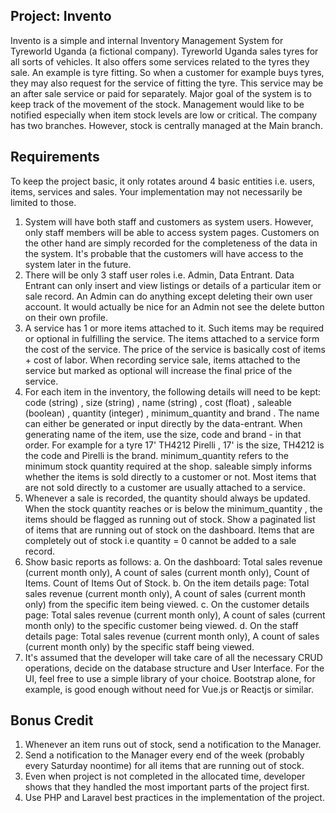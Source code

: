 ## Project: Invento

Invento is a simple and internal Inventory Management System for Tyreworld Uganda (a fictional
company). Tyreworld Uganda sales tyres for all sorts of vehicles. It also offers some services related
to the tyres they sale. An example is tyre fitting. So when a customer for example buys tyres, they
may also request for the service of fitting the tyre. This service may be an after sale service or paid
for separately.
Major goal of the system is to keep track of the movement of the stock. Management would like to be
notified especially when item stock levels are low or critical. The company has two branches.
However, stock is centrally managed at the Main branch.

## Requirements

To keep the project basic, it only rotates around 4 basic entities i.e. users, items, services and sales.
Your implementation may not necessarily be limited to those.
1. System will have both staff and customers as system users. However, only staff members will be
able to access system pages. Customers on the other hand are simply recorded for the
completeness of the data in the system. It's probable that the customers will have access to the
system later in the future.
2. There will be only 3 staff user roles i.e. Admin, Data Entrant. Data Entrant can only insert and
view listings or details of a particular item or sale record. An Admin can do anything except
deleting their own user account. It would actually be nice for an Admin not see the delete
button on their own profile.
3. A service has 1 or more items attached to it. Such items may be required or optional in fulfilling
the service. The items attached to a service form the cost of the service. The price of the service
is basically cost of items + cost of labor. When recording service sale, items attached to the
service but marked as optional will increase the final price of the service.
4. For each item in the inventory, the following details will need to be kept: code (string) , size
(string) , name (string) , cost (float) , saleable (boolean) , quantity (integer) ,
minimum_quantity and brand . The name can either be generated or input directly by the
data-entrant. When generating name of the item, use the size, code and brand - in that order.
For example for a tyre 17' TH4212 Pirelli , 17' is the size, TH4212 is the code and Pirelli
is the brand. minimum_quantity refers to the minimum stock quantity required at the shop.
saleable simply informs whether the items is sold directly to a customer or not. Most items
that are not sold directly to a customer are usually attached to a service.
5. Whenever a sale is recorded, the quantity should always be updated. When the stock quantity
reaches or is below the minimum_quantity , the items should be flagged as running out of
stock. Show a paginated list of items that are running out of stock on the dashboard. Items that are completely out of stock i.e quantity = 0 cannot be added to a sale record.
6. Show basic reports as follows: a. On the dashboard: Total sales revenue (current month only), A
count of sales (current month only), Count of Items. Count of Items Out of Stock. b. On the item
details page: Total sales revenue (current month only), A count of sales (current month only)
from the specific item being viewed. c. On the customer details page: Total sales revenue
(current month only), A count of sales (current month only) to the specific customer being
viewed. d. On the staff details page: Total sales revenue (current month only), A count of sales
(current month only) by the specific staff being viewed.
7. It's assumed that the developer will take care of all the necessary CRUD operations, decide on
the database structure and User Interface. For the UI, feel free to use a simple library of your
choice. Bootstrap alone, for example, is good enough without need for Vue.js or Reactjs or
similar.
## Bonus Credit
1. Whenever an item runs out of stock, send a notification to the Manager.
2. Send a notification to the Manager every end of the week (probably every Saturday noontime)
for all items that are running out of stock.
3. Even when project is not completed in the allocated time, developer shows that they handled
the most important parts of the project first.
4. Use PHP and Laravel best practices in the implementation of the project.
